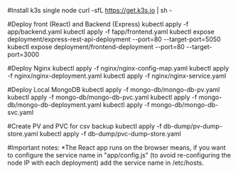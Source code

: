 #Install k3s single node
curl -sfL https://get.k3s.io | sh -


#Deploy front (React) and Backend (Express)
kubectl apply -f app/backend.yaml
kubectl apply -f fapp/frontend.yaml
kubectl expose deployment/express-rest-api-deployment --port=80 --target-port=5050
kubectl expose deployment/frontend-deployment --port=80 --target-port=3000

#Deploy Nginx
kubectl apply -f nginx/nginx-config-map.yaml
kubectl apply -f nginx/nginx-deployment.yaml
kubectl apply -f nginx/nginx-service.yaml

#Deploy Local MongoDB
kubectl apply -f mongo-db/mongo-db-pv.yaml
kubectl apply -f mongo-db/mongo-db-pvc.yaml
kubectl apply -f mongo-db/mongo-db-deployment.yaml
kubectl apply -f mongo-db/mongo-db-svc.yaml

#Create PV and PVC for csv backup
kubectl apply -f db-dump/pv-dump-store.yaml
kubectl apply -f db-dump/pvc-dump-store.yaml


#Important notes:
*The React app runs on the browser means, if you want to configure the service name in "app/config.js" (to avoid re-configuring the node IP with each deployment) add the service name in /etc/hosts.


